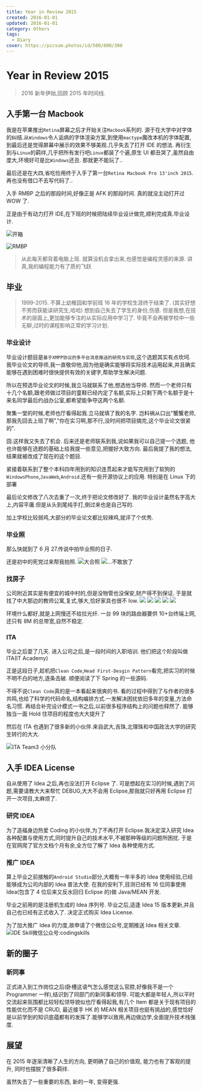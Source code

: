 ```yaml
---
title: Year in Review 2015
created: 2016-01-01
updated: 2016-01-01
category: Others
tags:
  - Diary
cover: https://picsum.photos/id/500/800/300
---
```


# Year in Review 2015

> 2016 新年伊始,回顾 2015 年时间线.

## 入手第一台 Macbook

我是在苹果推出`Retina`屏幕之后才开始关注`Macbook`系列的. 源于在大学中对字体的纠结.从`Windows`令人诟病的字体渲染方案,到使用`mactype`魔改本机的字体配置, 到最后还是觉得屏幕中展示的效果不够美观.几乎失去了打开 IDE 的想法. 再衍生到与`Linux`的羁绊,几乎把所有发行吧`Linux`都装了个遍,原生 UI 都丑哭了,虽然自由度大,环境好可是比`Windows`还丑. 那就更不能玩了..

最后还是在大四,省吃俭用终于入手了第一台`Retina Macbook Pro 13'inch 2015`. 再也没有借口不去写代码了..

入手 RMBP 之后的那段时间,好像正是 AFK 的那段时间. 真的就没主动打开过 WOW 了.

正是由于有动力打开 IDE,在下班的时候把陆续毕业设计做完,顺利完成真.毕业设计.

![开箱](https://img.aquariuslt.com/posts/2016/01/unboxing-macbook.jpg)

![RMBP](https://img.aquariuslt.com/posts/2016/01/rmbp.jpg)

> 从此每天都背着电脑上班. 就算没机会拿出来,也感觉是编程灵感的来源. 讲真,我的编程能力有了质的飞跃

## 毕业

> 1999-2015. 不算上幼稚园和学前班 16 年的学校生涯终于结束了. (其实好想不劳而获能读研究生,哈哈) 想到自己失去了学生的身份,伤感. 但是我想,在技术的层面上,更加能够专注的从实际应用中学习了. 毕竟不会再被学校中一些无聊,过时的课程影响正常的学习计划.

### 毕业设计

毕业设计题目是`基于XMPP协议的多平台消息推送的研究与实现`,这个选题其实有点坎坷. 我毕业论文的导师,我一直敬仰他,因为他是确实能够将实际技术运用起来,并且确实能够在遇到困难时很快提供有效的关键字,帮助学生解决问题.

所以在预选毕业论文的时候,我立马就联系了他,想选他当导师. 然而一个老师只有十几个名额,跟老师做过项目的童鞋已经内定了名额,实际上只剩下两个名额于是十来名同学最后约战办公室,都希望能争夺这两个名额.

聚集一堂的时候,老师也厅看得起我.立马就填了我的名字. 岂料祸从口出"蟹蟹老师,那我先回去上班了啊","你在实习啊,那不行,没时间把项目搞完,这个毕业论文很紧的".

囧.这样我又失去了机会. 后来还是老师联系到我,说如果我可以自己提一个选题, 他也许能够在选题的基础上给我提一些意见,把握好大致方向. 最后我提了我的想法,结果就被改成了现在的这个题目.

紧接着联系到了整个本科四年用到的知识连贯起来才能写完用到了软狗的`WindowsPhone`,`JavaWeb`,`Android`.还有一些开源协议上的应用. 特别是在 Linux 下的部署

最后论文修改了八次去重了一次,终于把论文修改好了. 我的毕业设计虽然名字高大上,内容平庸.但是从头到尾纯手打,倒过来也是自己写的.

加上学校比较弱鸡,大部分的毕业论文都比较辣鸡,就评了个优秀.

### 毕业照

那么快就到了 6 月 27.传说中拍毕业照的日子.

还是初中的死党过来帮我拍照. ![大合照](https://img.aquariuslt.com/posts/2016/01/graduaction.jpg) ![...不敢放了](https://img.aquariuslt.com/posts/2016/01/graduaction-more.jpg)

### 找房子

公司附近其实是有便宜的城中村的,但是没物管也没保安,财产得不到保证. 于是就找了中大那边的教师公寓,复式,够大,恰好家具也很不 low. ![](https://img.aquariuslt.com/posts/2016/01/room-1.png) ![](https://img.aquariuslt.com/posts/2016/01/room-2.jpg) ![](https://img.aquariuslt.com/posts/2016/01/room-3.jpg) ![](https://img.aquariuslt.com/posts/2016/01/room-4.jpg) ![](https://img.aquariuslt.com/posts/2016/01/room-5.jpg)

环境什么都好,就是上网慢还不给拉光纤. 一台 99 块的路由器要供 10+台终端上网,还只有 8M 的总带宽,自然不稳定.

### ITA

毕业之后耍了几天. 进入公司之后,是一段时间的入职培训. 他们把这个阶段叫做 ITA(IT Academy)

正是这段日子,趁机把`Clean Code`,`Head First-Desgin Pattern`看完,把实习的时候不明不白的地方,逐条击破. 顺便阅读了下 Spring 的一些源码.

不得不说`Clean Code`真的是一本看起来很爽的书. 看的过程中得到了与作者的很多共鸣,也给了科学的代码命名,结构编排方式.一发解决困扰依旧多年的变量,方法命名习惯. 再结合补完设计模式一书之后,以前很多程序结构上的问题也释然了. 能够独当一面 Hold 住项目的程度也大大提升了

然后在 ITA 也遇到了很多新的小伙伴.来自武大,吉珠,北理珠和中国政法大学的研究生转行的大大.

![ITA Team3 小分队](https://img.aquariuslt.com/posts/2016/01/team-3-ita.jpg)

## 入手 IDEA License

自从使用了 Idea 之后,再也没法打开 Eclipse 了. 可是想起在实习的时候,遇到了问题,需要请教大大来帮忙 DEBUG,大大不会用 Eclipse,那我就只好再用 Eclipse 打开一次项目,太麻烦了.

### 研究 IDEA

为了造福身边热爱 Coding 的小伙伴,为了不再打开 Eclipse.我决定深入研究 Idea 各种配置与使用方式,同时提升自己的技术水平,不被那种等级的问题所困扰. 于是在官网爬了官方文档个月有余,全方位了解了 Idea 各种使用方式.

### 推广 IDEA

算上毕业之前接触的`Android Studio`部分,大概有一年半多的 Idea 使用经验,已经能够成为公司内部的 Idea 普法大使. 在我的安利下,目测已经有 16 位同事使用 Idea(包含了 4 位后来又反水回归 Eclipse 的)做 Java/MEAN 开发.

毕业之前用的是注册机生成的 Idea 序列号. 毕业之后,适逢 Idea 15 版本更新,并且自己也已经有正式收入了. 决定正式购买 Idea License.

为了加大推广 Idea 的力度,故申请了个微信公众号,定期推送 Idea 相关文章. ![IDE Skill微信公众号:codingskills](https://img.aquariuslt.com/posts/2016/01/wechat-open-account.jpg)

## 新的圈子

### 新同事

正式进入到工作岗位之后(卧槽这语气怎么感觉这么官腔,好像我不是一个 Programmer 一样),结识到了同部门的新同事和领导. 可能大都是年轻人,所以平时交流起来氛围都比较轻松领导貌似也厅看得起我,有几个 Item 都是关于现有项目的性能优化而不是 CRUD, 最近接手 HK 的 MEAN 相关项目也挺有挑战的,感觉恰好是以前学到的知识底蕴都有的发挥了.能够学以致用,再边做边学,全面提升技术栈强度.

## 展望

在 2015 年逐渐清晰了人生的方向, 更明确了自己的价值观, 能力也有了客观的提升, 同时也摆脱了很多羁绊.

虽然失去了一些重要的东西, 新的一年, 变得更强.
